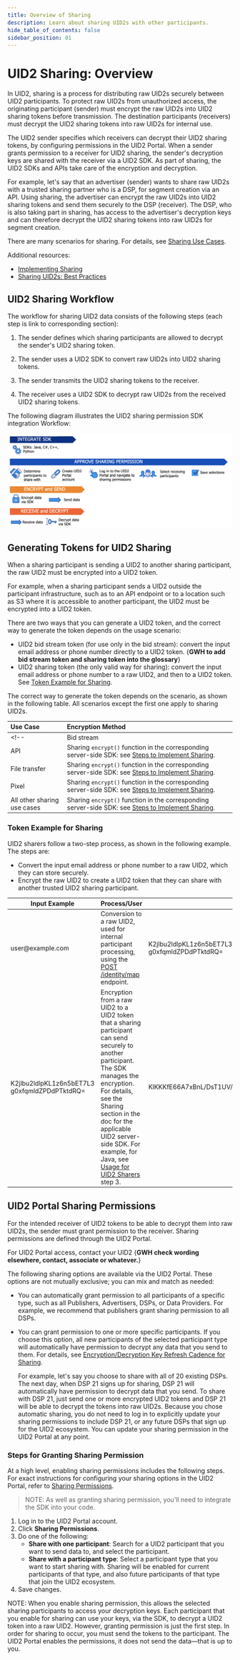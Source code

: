 ```yaml
---
title: Overview of Sharing
description: Learn about sharing UID2s with other participants.
hide_table_of_contents: false
sidebar_position: 01
---
```


# UID2 Sharing: Overview 

<!-- This page provides information about sharing UID2s: what sharing means, who you can share with, the benefits of sharing, how to set up and manage your sharing permissions, and lots more! Use sharing permissions to expand your reach and help your business to prosper. -->

<!-- It includes the following:

  - [UID2 Token Pass-Through](#uid2-token-pass-through)
- [UID2 Sharing Workflow](#uid2-sharing-workflow)
  - [One-Time Setup Steps](#one-time-setup-steps)
  - [Action Steps](#action-steps)
- [UID2 Portal Sharing Permissions](#uid2-portal-sharing-permissions)
  - [Steps for Granting Sharing Permission](#steps-for-granting-sharing-permission) -->

In UID2, sharing is a process for distributing raw UID2s securely between UID2 participants. To protect raw UID2s from unauthorized access, the originating participant (sender) must encrypt the raw UID2s into UID2 sharing tokens before transmission. The destination participants (receivers) must decrypt the UID2 sharing tokens into raw UID2s for internal use.

The UID2 sender specifies which receivers can decrypt their UID2 sharing tokens, by configuring permissions in the UID2 Portal. When a sender grants permission to a receiver for UID2 sharing, the sender's decryption keys are shared with the receiver via a UID2 SDK. As part of sharing, the UID2 SDKs and APIs take care of the encryption and decryption.

For example, let's say that an advertiser (sender) wants to share raw UID2s with a trusted sharing partner who is a DSP, for segment creation via an API. Using sharing, the advertiser can encrypt the raw UID2s into UID2 sharing tokens and send them securely to the DSP (receiver). The DSP, who is also taking part in sharing, has access to the advertiser's decryption keys and can therefore decrypt the UID2 sharing tokens into raw UID2s for segment creation.

There are many scenarios for sharing. For details, see [Sharing Use Cases](sharing-use-cases.md)<!-- (**GWH_link issue here**) -->.

Additional resources:

- [Implementing Sharing](sharing-implementing.md)
- [Sharing UID2s: Best Practices](sharing-best-practices.md)

## UID2 Sharing Workflow

The workflow for sharing UID2 data consists of the following steps (each step is link to corresponding section):

1. The sender defines which sharing participants are allowed to decrypt the sender's UID2 sharing token.

1. The sender uses a UID2 SDK to convert raw UID2s into UID2 sharing tokens.

1. The sender transmits the UID2 sharing tokens to the receiver.

1. The receiver uses a UID2 SDK to decrypt raw UID2s from the received UID2 sharing tokens.

The following diagram illustrates the UID2 sharing permission SDK integration Workflow:

![UID2 Sharing Permission SDK Integration Workflow](images/UID2_Sharing_Diagram_Integrate_SDK.png)

## Generating Tokens for UID2 Sharing

When a sharing participant is sending a UID2 to another sharing participant, the raw UID2 must be encrypted into a UID2 token.   

For example, when a sharing participant sends a UID2 outside the participant infrastructure, such as to an API endpoint or to a location such as S3 where it is accessible to another participant, the UID2 must be encrypted into a UID2 token.

There are two ways that you can generate a UID2 token, and the correct way to generate the token depends on the usage scenario:
- UID2 bid stream token (for use only in the bid stream): convert the input email address or phone number directly to a UID2 token.<!--  See [Token Example for Bid Stream](#token-example-for-bid-stream). --> {**GWH to add bid stream token and sharing token into the glossary**}
- UID2 sharing token (the only valid way for sharing): convert the input email address or phone number to a raw UID2, and then to a UID2 token. See [Token Example for Sharing](#token-example-for-sharing).

The correct way to generate the token depends on the scenario, as shown in the following table. All scenarios except the first one apply to sharing UID2s.

| Use Case | Encryption Method |
| :--- | :--- |
<!-- | Bid stream | [POST /token/generate](../endpoints/post-token-generate.md) endpoint when using the UID2 API, or corresponding function in a UID2 SDK. | -->
| API | Sharing `encrypt()` function in the corresponding server-side SDK: see [Steps to Implement Sharing](sharing-implementing.md#steps-to-implement-sharing). |
| File transfer | Sharing `encrypt()` function in the corresponding server-side SDK: see [Steps to Implement Sharing](sharing-implementing.md#steps-to-implement-sharing). |
| Pixel | Sharing `encrypt()` function in the corresponding server-side SDK: see [Steps to Implement Sharing](sharing-implementing.md#steps-to-implement-sharing). |
| All other sharing use cases | Sharing `encrypt()` function in the corresponding server-side SDK: see [Steps to Implement Sharing](sharing-implementing.md#steps-to-implement-sharing). |

<!-- | Use Case | Encryption Method |
| :--- | :--- |
| Bid stream | [POST /token/generate](../endpoints/post-token-generate.md) endpoint when using the UID2 API, or corresponding function in a UID2 SDK. |
| API<br/>File transfer<br/>Pixel<br/>All other sharing use cases | Sharing `encrypt()` function in the corresponding server-side SDK: see [Steps to Implement Sharing](sharing-implementing.md#steps-to-implement-sharing). | -->

### Token Example for Sharing

UID2 sharers follow a two-step process, as shown in the following example. The steps are:
- Convert the input email address or phone number to a raw UID2, which they can store securely.
- Encrypt the raw UID2 to create a UID2 token that they can share with another trusted UID2 sharing participant.

<table>
<colgroup>
    <col style={{
      width: "30%"
    }} />
    <col style={{
      width: "40%"
    }} />
    <col style={{
      width: "30%"
    }} />
  </colgroup>
<thead>
<tr>
<th>Input Example</th>
<th>Process/User</th>
<th >Result</th>
</tr>
</thead>
<tbody>
<tr>
<td>user@example.com</td>
<td>Conversion to a raw UID2, used for internal participant processing, using the <a href="../endpoints/post-identity-map">POST /identity/map</a> endpoint.</td>
<td>K2jlbu2ldlpKL1z6n5bET7L3<br/>g0xfqmldZPDdPTktdRQ=</td>
</tr>
<tr>
<td>K2jlbu2ldlpKL1z6n5bET7L3<br/>g0xfqmldZPDdPTktdRQ=</td>
<td>Encryption from a raw UID2 to a UID2 token that a sharing participant can send securely to another participant.<br/>The SDK manages the encryption. For details, see the Sharing section in the doc for the applicable UID2 server-side SDK. For example, for Java, see <a href="../sdks/uid2-sdk-ref-javaa#usage-for-uid2-sharers">Usage for UID2 Sharers</a> step 3.</td>
<td style={{
  wordBreak: "break-all"
}}>KlKKKfE66A7xBnL/DsT1UV/Q+V/r3xwKL89Wp7hpNllxmNkPaF8vdzenDvfoatn6sSXbFf5DfW9wwbdDwMnnOVpPxojkb8KYSGUte/FLSHtg4CLKMX52UPRV7H9UbWYvXgXC4PaVrGp/Jl5zaxPIDbAW0chULHxS+3zQCiiwHbIHshM+oJ==</td>
</tr>
</tbody>
</table>

<!-- ## UID2 Token Pass-Through
The UID2 token is designed so that it can be seen by all but can only be used by UID2 participants that have access to the decryption keys.

For example, UID2 tokens are habitually passed through the bid stream from a publisher to a DSP. Although a UID2 token might go through several parties, such as an SSP, it can be decrypted only by an authorized UID2 participant. On its journey through the bid stream, the UID2 token can safely pass through one or more intermediaries.

The same is true of UID2 tokens generated for sharing. (**GWH_KT KT to report back whether we need this/how to fix it. **) -->

## UID2 Portal Sharing Permissions

For the intended receiver of UID2 tokens to be able to decrypt them into raw UID2s, the sender must grant permission to the receiver. Sharing permissions are defined through the UID2 Portal.

For UID2 Portal access, contact your UID2 {**GWH check wording elsewhere, contact, associate or whatever.**}

The following sharing options are available via the UID2 Portal. These options are not mutually exclusive; you can mix and match as needed:

- You can automatically grant permission to all participants of a specific type, such as all Publishers, Advertisers, DSPs, or Data Providers.<!--  (link to sub-section) --> For example, we recommend that publishers grant sharing permission to all DSPs.
- You can grant permission to one or more specific participants<!--  (link to sub-section) -->. If you choose this option, all new participants of the selected participant type will automatically have permission to decrypt any data that you send to them. For details, see [Encryption/Decryption Key Refresh Cadence for Sharing](sharing-best-practices.md#encryptiondecryption-key-refresh-cadence-for-sharing).

  For example, let's say you choose to share with all of 20 existing DSPs. The next day, when DSP 21 signs up for sharing, DSP 21 will automatically have permission to decrypt data that you send. To share with DSP 21, just send one or more encrypted UID2 tokens and DSP 21 will be able to decrypt the tokens into raw UID2s. Because you chose automatic sharing, you do not need to log in to explicitly update your sharing permissions to include DSP 21, or any future DSPs that sign up for the UID2 ecosystem. You can update your sharing permission in the UID2 Portal at any point.

### Steps for Granting Sharing Permission

At a high level, enabling sharing permissions includes the following steps. For exact instructions for configuring your sharing options in the UID2 Portal, refer to [Sharing Permissions](../portal/sharing-permissions.md).

>NOTE: As well as granting sharing permission, you'll need to integrate the SDK into your code.

1. Log in to the UID2 Portal account.
1. Click **Sharing Permissions**.
1. Do one of the following:
   - **Share with one participant**: Search for a UID2 participant that you want to send data to, and select the participant.
   - **Share with a participant type**: Select a participant type that you want to start sharing with. Sharing will be enabled for current participants of that type, and also future participants of that type that join the UID2 ecosystem.
1. Save changes.

<!-- {**GWH_KT Gen to revisit the above procedure when UID2 portal is available**} -->
 
NOTE: When you enable sharing permission, this allows the selected sharing participants to access your decryption keys. Each participant that you enable for sharing can use your keys, via the SDK, to decrypt a UID2 token into a raw UID2. However, granting permission is just the first step. In order for sharing to occur, you must send the tokens to the participant. The UID2 Portal enables the permissions, it does not send the data&#8212;that is up to you.
